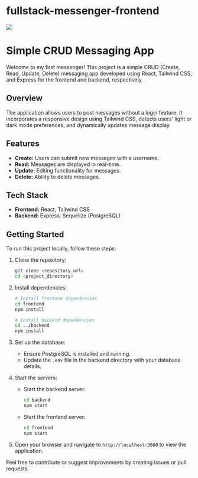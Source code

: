 # fullstack-messenger-frontend
<img src="https://images.unsplash.com/photo-1511447333015-45b65e60f6d5?ixlib=rb-4.0.3&ixid=M3wxMjA3fDB8MHxwaG90by1wYWdlfHx8fGVufDB8fHx8fA%3D%3D&auto=format&fit=crop&w=1555&q=80"></img>


# Simple CRUD Messaging App

Welcome to my first messenger!
This project is a simple CRUD (Create, Read, Update, Delete) messaging app developed using React, Tailwind CSS, and Express for the frontend and backend, respectively.

## Overview

The application allows users to post messages without a login feature. It incorporates a responsive design using Tailwind CSS, detects users' light or dark mode preferences, and dynamically updates message display.

## Features

- **Create:** Users can submit new messages with a username.
- **Read:** Messages are displayed in real-time.
- **Update:** Editing functionality for messages.
- **Delete:** Ability to delete messages.

## Tech Stack

- **Frontend:** React, Tailwind CSS
- **Backend:** Express, Sequelize (PostgreSQL)

## Getting Started

To run this project locally, follow these steps:

1. Clone the repository:

    ```bash
    git clone <repository_url>
    cd <project_directory>
    ```

2. Install dependencies:

    ```bash
    # Install frontend dependencies
    cd frontend
    npm install

    # Install backend dependencies
    cd ../backend
    npm install
    ```

3. Set up the database:
    - Ensure PostgreSQL is installed and running.
    - Update the `.env` file in the backend directory with your database details.

4. Start the servers:
    - Start the backend server:

        ```bash
        cd backend
        npm start
        ```

    - Start the frontend server:

        ```bash
        cd frontend
        npm start
        ```

5. Open your browser and navigate to `http://localhost:3000` to view the application.


Feel free to contribute or suggest improvements by creating issues or pull requests.

